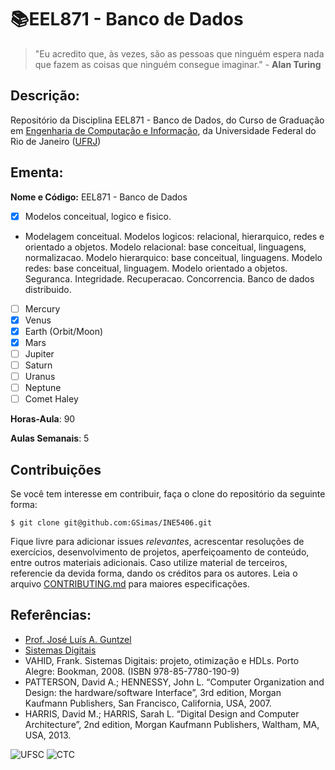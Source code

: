 # 📚EEL871 - Banco de Dados

> "Eu acredito que, às vezes, são as pessoas que ninguém espera nada que fazem as coisas que ninguém consegue imaginar." - **Alan Turing**

## Descrição:

Repositório da Disciplina EEL871 - Banco de Dados, do Curso de Graduação em [Engenharia de Computação e Informação](http://geltro.ufsc.br/), da Universidade Federal do Rio de Janeiro ([UFRJ](ufrj.br))

## Ementa:

**Nome e Código:** EEL871 - Banco de Dados

- [x] Modelos conceitual, logico e fisico.
- Modelagem conceitual.
  Modelos logicos: relacional, hierarquico, redes e orientado a objetos.
  Modelo relacional: base conceitual, linguagens, normalizacao.
  Modelo hierarquico: base conceitual, linguagens.
  Modelo redes: base conceitual, linguagem. Modelo orientado a objetos. Seguranca.
  Integridade.
  Recuperacao.
  Concorrencia.
  Banco de dados distribuido.

- [ ] Mercury
- [x] Venus
- [x] Earth (Orbit/Moon)
- [x] Mars
- [ ] Jupiter
- [ ] Saturn
- [ ] Uranus
- [ ] Neptune
- [ ] Comet Haley

**Horas-Aula**: 90

**Aulas Semanais**: 5

## **Contribuições**

Se você tem interesse em contribuir, faça o clone do repositório da seguinte forma:

```
$ git clone git@github.com:GSimas/INE5406.git
```

Fique livre para adicionar issues _relevantes_, acrescentar resoluções de exercícios, desenvolvimento de projetos, aperfeiçoamento de conteúdo, entre outros materiais adicionais. Caso utilize material de terceiros, referencie da devida forma, dando os créditos para os autores.
Leia o arquivo [CONTRIBUTING.md](https://github.com/GSimas/INE5406/blob/master/CONTRIBUTING.md) para maiores especificações.

## Referências:

- [Prof. José Luís A. Guntzel](https://www.inf.ufsc.br/~j.guntzel/)
- [Sistemas Digitais](https://www.inf.ufsc.br/~j.guntzel/ine5406/ine5406.html)
- VAHID, Frank. Sistemas Digitais: projeto, otimização e HDLs. Porto Alegre: Bookman, 2008. (ISBN 978-85-7780-190-9)
- PATTERSON, David A.; HENNESSY, John L. “Computer Organization and Design: the hardware/software Interface”, 3rd edition, Morgan Kaufmann Publishers, San Francisco, California, USA, 2007.
- HARRIS, David M.; HARRIS, Sarah L. “Digital Design and Computer Architecture”, 2nd edition, Morgan Kaufmann Publishers, Waltham, MA, USA, 2013.

![UFSC](http://laship.ufsc.br/site/wp-content/themes/emc_completo/resource/img/filiacoes/brasao_UFSC_vertical_sigla.png) ![CTC](http://tisc.com.br/wp-content/uploads/ctcufsc.gif)
